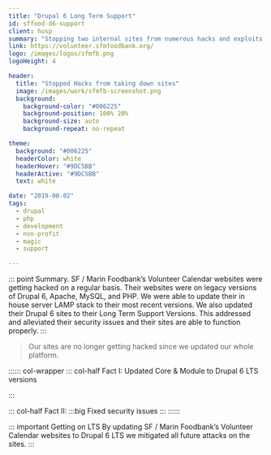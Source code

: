 ```yaml
---
title: "Drupal 6 Long Term Support"
id: sffood-d6-support
client: hosp
summary: "Stopping two internal sites from numerous hacks and exploits by getting them on Drupal 6 LTS."
link: https://volunteer.sfmfoodbank.org/
logo: /images/logos/sfmfb.png
logoHeight: 4

header:
  title: "Stopped Hacks from taking down sites"
  image: /images/work/sfmfb-screenshot.png
  background:
    background-color: "#006225"
    background-position: 100% 20%
    background-size: auto
    background-repeat: no-repeat

theme:
  background: "#006225"
  headerColor: white
  headerHover: "#9DC5BB"
  headerActive: "#9DC5BB"
  text: white

date: "2019-08-02"
tags:
  - drupal
  - php
  - development
  - non-profit
  - magic
  - support

---
```


::: point Summary.
SF / Marin Foodbank’s Volunteer Calendar websites were getting hacked on a regular basis.  Their websites were on legacy versions of Drupal 6, Apache, MySQL, and PHP.  We were able to update their in house server LAMP stack to their most recent versions.  We also updated their Drupal 6 sites to their Long Term Support Versions.  This addressed and alleviated their security issues and their sites are able to function properly.
:::

> Our sites are no longer getting hacked since we updated our whole platform.

:::::: col-wrapper
::: col-half Fact I:
Updated Core & Module to Drupal 6 LTS versions

:::

::: col-half Fact II:
:::big
Fixed security issues
:::
::::::

::: important Getting on LTS
By updating SF / Marin Foodbank’s Volunteer Calendar websites to Drupal 6 LTS we mitigated all future attacks on the sites.
:::
